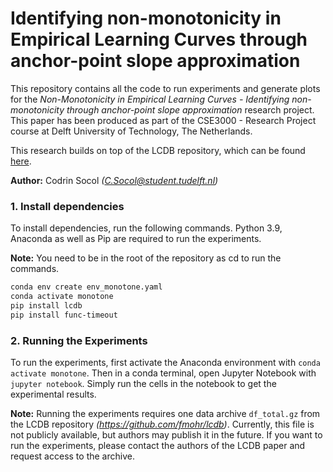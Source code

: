 # Identifying non-monotonicity in Empirical Learning Curves through anchor-point slope approximation

This repository contains all the code to run experiments and generate plots for the *Non-Monotonicity in Empirical Learning Curves - Identifying non-monotonicity through anchor-point slope approximation* research project. This paper has been produced as part of the CSE3000 - Research Project course at Delft University of Technology, The Netherlands.

This research builds on top of the LCDB repository, which can be found [here](https://github.com/fmohr/lcdb).


**Author:** Codrin Socol *(C.Socol@student.tudelft.nl)*

### 1. Install dependencies
To install dependencies, run the following commands. Python 3.9, Anaconda as well as Pip are required to run the experiments. 

**Note:** You need to be in the root of the repository as cd to run the commands.
```bash
conda env create env_monotone.yaml
conda activate monotone 
pip install lcdb
pip install func-timeout
```


### 2. Running the Experiments
To run the experiments, first activate the Anaconda environment with `conda activate monotone`. Then in a conda terminal, open Jupyter Notebook with `jupyter notebook`. Simply run the cells in the notebook to get the experimental results.

**Note:** Running the experiments requires one data archive `df_total.gz` from the LCDB repository *(https://github.com/fmohr/lcdb)*. Currently, this file is not publicly available, but authors may publish it in the future. If you want to run the experiments, please contact the authors of the LCDB paper and request access to the archive.